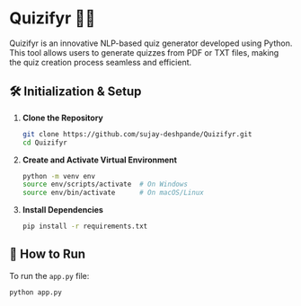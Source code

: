# Quizifyr 📝✨

Quizifyr is an innovative NLP-based quiz generator developed using Python. This tool allows users to generate quizzes from PDF or TXT files, making the quiz creation process seamless and efficient.

## 🛠️ Initialization & Setup

1. **Clone the Repository**
    ```bash
    git clone https://github.com/sujay-deshpande/Quizifyr.git
    cd Quizifyr
    ```

2. **Create and Activate Virtual Environment**
    ```bash
    python -m venv env
    source env/scripts/activate  # On Windows
    source env/bin/activate      # On macOS/Linux
    ```

3. **Install Dependencies**
    ```bash
    pip install -r requirements.txt
    ```

## 🚀 How to Run

To run the `app.py` file:

```bash
python app.py
